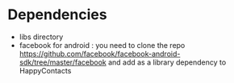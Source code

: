 Dependencies
==========

* libs directory
* facebook for android : you need to clone the repo https://github.com/facebook/facebook-android-sdk/tree/master/facebook
and add as a library dependency to HappyContacts
